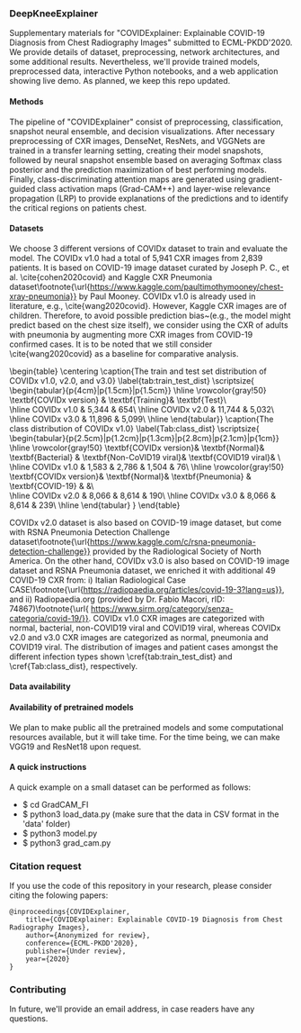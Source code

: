 ### DeepKneeExplainer
Supplementary materials for "COVIDExplainer: Explainable COVID-19 Diagnosis from Chest Radiography Images" submitted to ECML-PKDD'2020. We provide details of dataset, preprocessing, network architectures, and some additional results. Nevertheless, we'll provide trained models, preprocessed data, interactive Python notebooks, and a web application showing live demo. As planned, we keep this repo updated. 

#### Methods
The pipeline of "COVIDExplainer" consist of preprocessing, classification, snapshot neural ensemble, and decision visualizations.
After necessary preprocessing of CXR images, DenseNet, ResNets, and VGGNets are trained in a transfer learning setting, creating their model snapshots, followed by neural snapshot ensemble based on averaging Softmax class posterior and the prediction maximization of best performing models. Finally, class-discriminating attention maps are generated using gradient-guided class activation maps (Grad-CAM++) and layer-wise relevance propagation (LRP) to provide explanations of the predictions and to identify the critical regions on patients chest.  

#### Datasets
We choose 3 different versions of COVIDx dataset to train and evaluate the model. The COVIDx v1.0 had a total of 5,941 CXR images from 2,839 patients. It is based on COVID-19 image dataset curated by Joseph P. C., et al. \cite{cohen2020covid} and Kaggle CXR Pneumonia dataset\footnote{\url{https://www.kaggle.com/paultimothymooney/chest-xray-pneumonia}} by Paul Mooney. 
COVIDx v1.0 is already used in literature, e.g., \cite{wang2020covid}. However, Kaggle CXR images are of children. Therefore, to avoid possible prediction bias~(e.g., the model might predict based on the chest size itself), we consider using the CXR of adults with pneumonia by augmenting more CXR images from COVID-19 confirmed cases. It is to be noted that we still consider \cite{wang2020covid} as a baseline for comparative analysis.

\begin{table}
	\centering
	\caption{The train and test set distribution of COVIDx v1.0, v2.0, and v3.0}
	\label{tab:train_test_dist}
	\scriptsize{
	\begin{tabular}{p{4cm}|p{1.5cm}|p{1.5cm}}
		\hline
		\rowcolor{gray!50}
		\textbf{COVIDx version} & \textbf{Training}& \textbf{Test}\\	
		\hline
		COVIDx v1.0 & 5,344 & 654\\
		\hline
		COVIDx v2.0 & 11,744 & 5,032\\
		\hline
		COVIDx v3.0 & 11,896 & 5,099\\
		\hline
	\end{tabular}}
	\caption{The class distribution of COVIDx v1.0}
	\label{Tab:class_dist}
	\scriptsize{
	\begin{tabular}{p{2.5cm}|p{1.2cm}|p{1.3cm}|p{2.8cm}|p{2.1cm}|p{1cm}}
		\hline
		\rowcolor{gray!50}
		\textbf{COVIDx version}& \textbf{Normal}& \textbf{Bacterial} & \textbf{Non-CoVID19 viral}& \textbf{COVID19 viral}& \\
		\hline 
		COVIDx v1.0 & 1,583 & 2,786 & 1,504 & 76\\
		\hline
		\rowcolor{gray!50}
		\textbf{COVIDx version}& \textbf{Normal}& \textbf{Pneumonia} & \textbf{COVID-19} & &\\	
		\hline
		COVIDx v2.0 & 8,066 & 8,614 & 190\\
		\hline
		COVIDx v3.0 & 8,066 & 8,614 & 239\\
		\hline
	\end{tabular}
	}
\end{table}  

COVIDx v2.0 dataset is also based on COVID-19 image dataset, but come with RSNA Pneumonia Detection Challenge dataset\footnote{\url{https://www.kaggle.com/c/rsna-pneumonia-detection-challenge}} provided by the Radiological Society of North America. On the other hand, COVIDx v3.0 is also based on COVID-19 image dataset and RSNA Pneumonia dataset, we enriched it with additional 49 COVID-19 CXR from: i) Italian Radiological Case CASE\footnote{\url{https://radiopaedia.org/articles/covid-19-3?lang=us}}, and ii) Radiopaedia.org (provided by Dr. Fabio Macori, rID: 74867)\footnote{\url{ https://www.sirm.org/category/senza-categoria/covid-19/}}. 
COVIDx v1.0 CXR images are categorized with normal, bacterial, non-COVID19 viral and COVID19 viral, whereas COVIDx v2.0 and v3.0 CXR images are categorized as normal, pneumonia and COVID19 viral. The distribution of images and patient cases amongst the different infection types shown \cref{tab:train_test_dist} and \cref{Tab:class_dist}, respectively.


#### Data availability


#### Availability of pretrained models
We plan to make public all the pretrained models and some computational resources available, but it will take time. For the time being, we can make VGG19 and ResNet18 upon request. 

#### A quick instructions
A quick example on a small dataset can be performed as follows: 
* $ cd GradCAM_FI
* $ python3 load_data.py (make sure that the data in CSV format in the 'data' folder)
* $ python3 model.py
* $ python3 grad_cam.py

### Citation request
If you use the code of this repository in your research, please consider citing the folowing papers:

    @inproceedings{COVIDExplainer,
        title={COVIDExplainer: Explainable COVID-19 Diagnosis from Chest Radiography Images},
        author={Anonymized for review},
        conference={ECML-PKDD'2020},
        publisher={Under review},
        year={2020}
    }

### Contributing
In future, we'll provide an email address, in case readers have any questions. 

